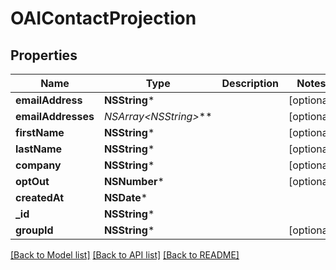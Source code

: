 # OAIContactProjection

## Properties
Name | Type | Description | Notes
------------ | ------------- | ------------- | -------------
**emailAddress** | **NSString*** |  | [optional] 
**emailAddresses** | **NSArray&lt;NSString*&gt;*** |  | [optional] 
**firstName** | **NSString*** |  | [optional] 
**lastName** | **NSString*** |  | [optional] 
**company** | **NSString*** |  | [optional] 
**optOut** | **NSNumber*** |  | [optional] 
**createdAt** | **NSDate*** |  | 
**_id** | **NSString*** |  | 
**groupId** | **NSString*** |  | [optional] 

[[Back to Model list]](../README#documentation-for-models) [[Back to API list]](../README#documentation-for-api-endpoints) [[Back to README]](../README)


